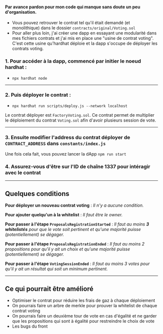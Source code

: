 
#### Par avance pardon pour mon code qui manque sans doute un peu d'organisation.
 - Vous pouvez retrouver le contrat tel qu'il était demandé (et monolithique) dans le dossier `contracts/original/Voting.sol`
 - Pour aller plus loin, j'ai créer une dapp en essayant une modularité dans mes fichiers contrats et j'ai mis en place une "usine de contrat voting". C'est cette usine qu'hardhat déploie et la dapp s'occupe de déployer les contrats voting.

### 1.  Pour accéder à la dapp, commencé par initier le noeud hardhat :
- `npx hardhat node` 
***

### 2. Puis déployer le contrat :
- `npx hardhat run scripts/deploy.js --network localhost`

Le contrat déployer est `FactoryVoting.sol`. Ce contrat permet de multiplier le déploiement du contrat `Voting.sol` afin d'avoir plusieurs session de vote.
***

### 3. Ensuite modifier l'address du contrat déployer de `CONTRACT_ADDRESS` dans `constants/index.js`

Une fois cela fait, vous pouvez lancer la dApp `npm run start`

### 4. Assurez-vous d'être sur l'ID de chaîne 1337 pour intéragir avec le contrat 

***

## Quelques conditions

**Pour déployer un nouveau contrat voting** : *Il n'y a aucune condition.*

**Pour ajouter quelqu'un à la whitelist** : *Il faut être le owner.*

**Pour passer à l'étape `ProposalsRegistrationStarted`** : *Il faut au moins **3 whitelistés** pour que le vote soit pertinent et qu'une majorité puisse (potentiellement) se dégager.*

**Pour passer à l'étape `ProposalsRegistrationEnded`** : *Il faut au moins 2 propositions pour qu'il y ait un choix et qu'une majorité puisse (potentiellement) se dégager.*

**Pour passer à l'étape `VotingSessionEnded`** : *Il faut au moins 3 votes pour qu'il y ait un résultat qui soit un minimum pertinent.*

***
## Ce qui pourrait être amélioré

- Optimiser le contrat pour réduire les frais de gaz à chaque déploiement
- On pourrais faire un arbre de merkle  pour prouver la whitelist de chaque contrat voting 
- On pourrais faire un deuxième tour de vote en cas d'égalité et ne garder que les propositions qui sont à égalité pour restreindre le choix de vote 
- Les bugs  du front
